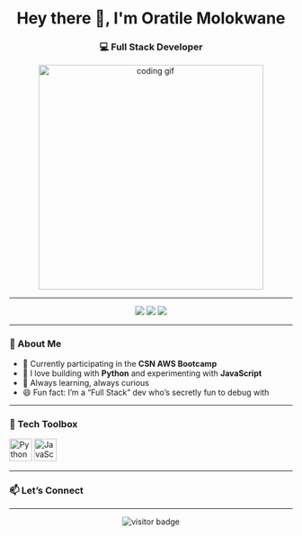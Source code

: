 <!-- Greeting Section -->
<h1 align="center">Hey there 👋, I'm Oratile Molokwane</h1>
<h3 align="center">💻 Full Stack Developer</h3>

<!-- GIF -->
<p align="center">
  <img src="https://media.giphy.com/media/qgQUggAC3Pfv687qPC/giphy.gif" width="400" alt="coding gif">
</p>

---

<!-- Badges / Skills -->
<p align="center">
  <img src="https://img.shields.io/badge/Python-3776AB?style=for-the-badge&logo=python&logoColor=white" />
  <img src="https://img.shields.io/badge/JavaScript-F7DF1E?style=for-the-badge&logo=javascript&logoColor=black" />
  <img src="https://img.shields.io/badge/CSN%20AWS-Bootcamp-orange?style=for-the-badge" />
</p>

---

### 🧠 About Me

- 🚀 Currently participating in the **CSN AWS Bootcamp**
- 🐍 I love building with **Python** and experimenting with **JavaScript**
- 🎯 Always learning, always curious
- 😄 Fun fact: I’m a “Full Stack” dev who’s secretly fun to debug with

---

### 🔧 Tech Toolbox

<p align="left">
  <img src="https://cdn.jsdelivr.net/gh/devicons/devicon/icons/python/python-original.svg" width="40" alt="Python"/>
  <img src="https://cdn.jsdelivr.net/gh/devicons/devicon/icons/javascript/javascript-original.svg" width="40" alt="JavaScript"/>
  <!-- You can add more icons here -->
</p>

---

### 📫 Let’s Connect

<p align="left">
  <!-- Add your social links here when ready -->
  <!-- Example: 
  <a href="https://linkedin.com/in/YOURNAME" target="_blank">LinkedIn</a> |
  <a href="https://yourportfolio.com" target="_blank">Portfolio</a> 
  -->
</p>

---

<p align="center">
  <img src="https://visitor-badge.laobi.icu/badge?page_id=oratilem.oratilem" alt="visitor badge"/>
</p>
